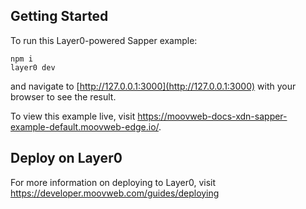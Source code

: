 ## Getting Started
To run this Layer0-powered Sapper example:

```
npm i
layer0 dev
```

and navigate to [http://127.0.0.1:3000](http://127.0.0.1:3000) with your browser to see the result.

To view this example live, visit https://moovweb-docs-xdn-sapper-example-default.moovweb-edge.io/.

## Deploy on Layer0

For more information on deploying to Layer0, visit https://developer.moovweb.com/guides/deploying
